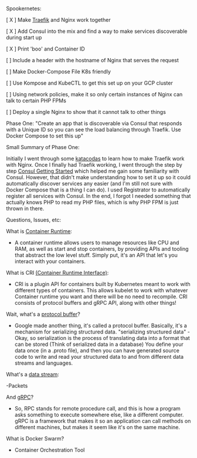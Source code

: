 Spookernetes:




[ X ] Make [Traefik](https://docs.traefik.io/#docker) and Nginx work together

[ X ] Add Consul into the mix and find a way to make services discoverable during start up

[ X ] Print 'boo' and Container ID

[   ] Include a header with the hostname of Nginx that serves the request

[   ] Make Docker-Compose File K8s friendly

[   ] Use Kompose and KubeCTL to get this set up on your GCP cluster

[   ] Using network policies, make it so only certain instances of Nginx can talk to certain PHP FPMs

[   ] Deploy a single Nginx to show that it cannot talk to other things


Phase One:
"Create an app that is discoverable via Consul that responds with a Unique ID so you can see the load balancing through Traefik. Use Docker Compose to set this up"

Small Summary of Phase One:

Initially I went through some [katacodas](www.katacoda.com) to learn how to make Traefik work with
Nginx. Once I finally had Traefik working, I went through the step by step [Consul Getting Started](https://www.consul.io/intro/index.html) which helped me gain some familiarity with Consul. However, that didn't make understanding how to set it up so it could automatically discover services any easier (and I'm still not sure with Docker Compose that is a thing I can do). I used Registrator to automatically register all services with Consul. In the end, I forgot I needed something that actually knows PHP to read my PHP files, which is why PHP FPM is just thrown in there.

Questions, Issues, etc:

What is [Container Runtime](http://programmableinfrastructure.com/components/container-runtime/):

- A container runtime allows users to manage resources like CPU and RAM, as well as start and stop containers, by providing
APIs and tooling that abstract the low level stuff. Simply put, it's an API that let's you interact with your containers.


What is CRI [(Container Runtime Interface)](http://blog.kubernetes.io/2016/12/container-runtime-interface-cri-in-kubernetes.html):

- CRI is a plugin API for containers built by Kubernetes meant to work with different types of containers.
This allows kubelet to work with whatever Container runtime you want and there will be no need to recompile.
CRI consists of protocol buffers and gRPC API, along with other things!

Wait, what's a [protocol buffer](https://developers.google.com/protocol-buffers/docs/overview)?

- Google made another thing, it's called a protocol buffer. Basically, it's a mechanism for serializing structured data.
"serializing structured data" - Okay, so serialization is the process of translating data into a format that can be stored (Think of serialized data in a database)
You define your data once (in a .proto file), and then you can have generated source code to write and read your structured data to and from different data streams and languages.

What's a [data stream](https://en.wikipedia.org/wiki/Data_stream):

-Packets

And [gRPC](https://grpc.io/docs/guides/)?

- So, RPC stands for remote procedure call, and this is how a program asks something to execute somewhere else, like a different computer.
gRPC is a framework that makes it so an application can call methods on different machines, but makes it seem like it's on the same machine.

What is Docker Swarm?

- Container Orchestration Tool
